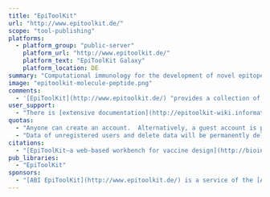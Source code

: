 ```yaml
---
title: "EpiToolKit"
url: "http://www.epitoolkit.de/"
scope: "tool-publishing"
platforms:
  - platform_group: "public-server"
    platform_url: "http://www.epitoolkit.de/"
    platform_text: "EpiToolKit Galaxy"
    platform_location: DE
summary: "Computational immunology for the development of novel epitope-based vaccines. "
image: "epitoolkit-molecule-peptide.png"
comments:
  - '[EpiToolKit](http://www.epitoolkit.de/) "provides a collection of methods from computational immunology for the development of novel epitope-based vaccines including HLA ligand or potential T-Cell epitope prediction, an epitope selection framework for vaccine design, and a method to design optimal string-of-beads vaccines. Additionally, [EpiToolKit](http://www.epitoolkit.de/) provides several other tools ranging from HLA typing based on NGS data, to prediction of polymorphic peptides."'
user_support:
  - "There is [extensive documentation](http://epitoolkit-wiki.informatik.uni-tuebingen.de/doku.php) inlcuding step-by-step instructions."
quotas:
  - "Anyone can create an account.  Alternatively, a guest account is provided with login test_user@informatik.uni-tuebingen.de and password workflowTest. Please note that the guest account shares uploaded data with all other guest users."
  - "Data of unregistered users and delete data will be permanently deleted after 7 days."
citations:
  - "[EpiToolKit—a web-based workbench for vaccine design](http://bioinformatics.oxfordjournals.org/content/31/13/2211.full) by Benjamin Schubert, Hans-Philipp Brachvogel, Christopher Jürges and Oliver Kohlbacher, *Bioinformatics* (2015) 31 (13): 2211-2213. doi: 10.1093/bioinformatics/btv116"
pub_libraries:
  - "EpiToolKit"
sponsors:
  - "[ABI EpiToolKit](http://www.epitoolkit.de/) is a service of the [Applied Bioinformatics Group at University of Tuebingen](http://www.kohlbacherlab.org/)."
---
```

